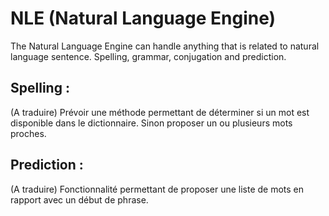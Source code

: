 NLE (Natural Language Engine)
=============================

The Natural Language Engine can handle anything that is related to natural language sentence. Spelling, grammar, conjugation and prediction.




Spelling :
---------

(A traduire) Prévoir une méthode permettant de déterminer si un mot est disponible dans le dictionnaire. Sinon proposer un ou plusieurs mots proches.



Prediction :
-----------

(A traduire) Fonctionnalité permettant de proposer une liste de mots en rapport avec un début de phrase.

